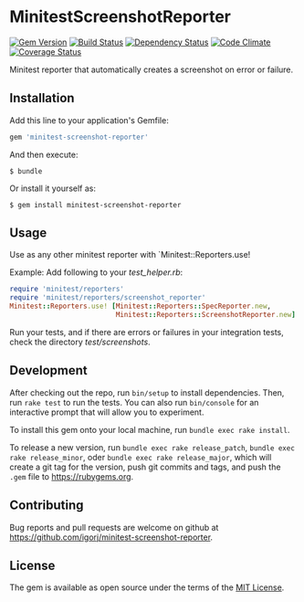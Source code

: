 # MinitestScreenshotReporter

[![Gem Version](http://img.shields.io/gem/v/minitest-screenshot-reporter.svg)][gem]
[![Build Status](http://img.shields.io/travis/igorj/minitest-screenshot-reporter.svg)][travis]
[![Dependency Status](http://img.shields.io/gemnasium/igorj/minitest-screenshot-reporter.svg)][gemnasium]
[![Code Climate](http://img.shields.io/codeclimate/github/igorj/minitest-screenshot-reporter.svg)][codeclimate]
[![Coverage Status](http://img.shields.io/coveralls/igorj/minitest-screenshot-reporter.svg)][coveralls]

[gem]: https://rubygems.org/gems/minitest-screenshot-reporter
[travis]: http://travis-ci.org/igorj/minitest-screenshot-reporter
[gemnasium]: https://gemnasium.com/igorj/minitest-screenshot-reporter
[codeclimate]: https://codeclimate.com/github/igorj/minitest-screenshot-reporter
[coveralls]: https://coveralls.io/r/igorj/minitest-screenshot-reporter


Minitest reporter that automatically creates a screenshot on error or failure.

## Installation

Add this line to your application's Gemfile:

```ruby
gem 'minitest-screenshot-reporter'
```

And then execute:

    $ bundle

Or install it yourself as:

    $ gem install minitest-screenshot-reporter

## Usage

Use as any other minitest reporter with `Minitest::Reporters.use!

Example: Add following to your *test_helper.rb*:

```ruby
require 'minitest/reporters'
require 'minitest/reporters/screenshot_reporter'
Minitest::Reporters.use! [Minitest::Reporters::SpecReporter.new,
                          Minitest::Reporters::ScreenshotReporter.new]
```

Run your tests, and if there are errors or failures in your integration tests, check the directory *test/screenshots*.

## Development

After checking out the repo, run `bin/setup` to install dependencies. Then, run `rake test` to run the tests. You can also run `bin/console` for an interactive prompt that will allow you to experiment.

To install this gem onto your local machine, run `bundle exec rake install`. 

To release a new version, run `bundle exec rake release_patch`, `bundle exec rake release_minor`, oder `bundle exec rake release_major`, which will create a git tag for the version, push git commits and tags, and push the `.gem` file to https://rubygems.org.

## Contributing

Bug reports and pull requests are welcome on github at https://github.com/igorj/minitest-screenshot-reporter.

## License

The gem is available as open source under the terms of the [MIT License](http://opensource.org/licenses/MIT).
